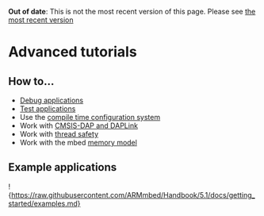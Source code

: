 <span class="warnings">**Out of date**: This is not the most recent version of this page. Please see [the most recent version](y)</span>

# Advanced tutorials

## How to...

* [Debug applications](debugging.md)
* [Test applications](testing.md)
* Use the [compile time configuration system](config_system.md)
* Work with [CMSIS-DAP and DAPLink](DAP.md)
* Work with [thread safety](../concepts/thread_safety.md)
* Work with the mbed [memory model](../concepts/memory_model.md)

## Example applications

!{https://raw.githubusercontent.com/ARMmbed/Handbook/5.1/docs/getting_started/examples.md}
